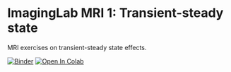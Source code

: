 # ImagingLab MRI 1: Transient-steady state

MRI exercises on transient-steady state effects.

[![Binder](https://mybinder.org/badge_logo.svg)](https://mybinder.org/v2/gh/ckolbPTB/ImagingLab-MRI1.git/HEAD)
[![Open In Colab](https://colab.research.google.com/assets/colab-badge.svg)](https://colab.research.google.com/github/ckolbPTB/ImagingLab-MRI1)
